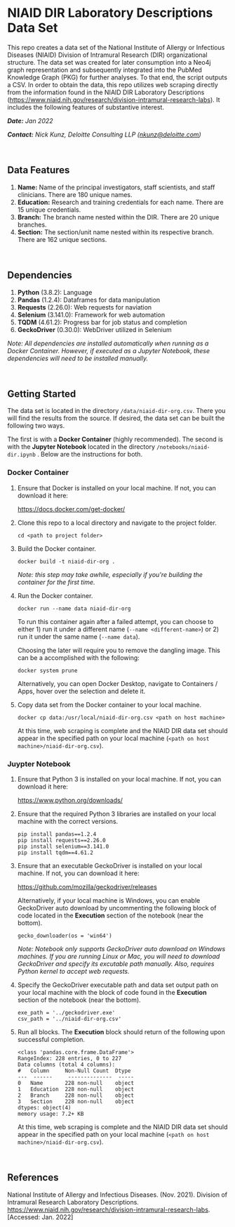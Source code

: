 # NIAID DIR Laboratory Descriptions Data Set
This repo creates a data set of the National Institute of Allergy or Infectious Diseases (NIAID) Division of Intramural Research (DIR) organizational structure. The data set was created for later consumption into a Neo4j graph representation and subsequently integrated into the PubMed Knowledge Graph (PKG) for further analyses. To that end, the script outputs a CSV. In order to obtain the data, this repo utilizes web scraping directly from the information found in the NIAID DIR Laboratory Descriptions (https://www.niaid.nih.gov/research/division-intramural-research-labs). It includes the following features of substantive interest.

_**Date:** Jan 2022_

_**Contact:** Nick Kunz, Deloitte Consulting LLP (nkunz@deloitte.com)_

<br>

## Data Features
1. **Name:** Name of the principal investigators, staff scientists, and staff clinicians. There are 180 unique names.
2.  **Education:** Research and training credentials for each name. There are 15 unique credentials.
3. **Branch:** The branch name nested within the DIR. There are 20 unique branches.
4. **Section:** The section/unit name nested within its respective branch. There are 162 unique sections.

<br>

## Dependencies
1. **Python** (3.8.2): Language
2. **Pandas** (1.2.4): Dataframes for data manipulation
3. **Requests** (2.26.0): Web requests for naviation
3. **Selenium** (3.141.0): Framework for web automation
4. **TQDM** (4.61.2): Progress bar for job status and completion
5. **GeckoDriver** (0.30.0): WebDriver utilized in Selenium 

_Note: All dependencies are installed automatically when running as a Docker Container. However, if executed as a Jupyter Notebook, these dependencies will need to be installed manually._

<br>

## Getting Started

The data set is located in the directory ```/data/niaid-dir-org.csv```. There you will find the results from the source. If desired, the data set can be built the following two ways.

The first is with a **Docker Container** (highly recommended). The second is with the **Jupyter Notebook** located in the directory ```/notebooks/niaid-dir.ipynb``` . Below are the instructions for both.

### Docker Container

1. Ensure that Docker is installed on your local machine. If not, you can download it here: 

    https://docs.docker.com/get-docker/

2. Clone this repo to a local directory and navigate to the project folder.

    ```cd <path to project folder>```

3. Build the Docker container.

    ```docker build -t niaid-dir-org .```

    _Note: this step may take awhile, especially if you're building the container for the first time._

4. Run the Docker container.

    ```docker run --name data niaid-dir-org```

    To run this container again after a failed attempt, you can choose to either 1) run it under a different name (```--name <different-name>```) or 2) run it under the same name (```--name data```). 
    
    Choosing the later will require you to remove the dangling image. This can be a accomplished with the following:

    ```docker system prune```

    Alternatively, you can open Docker Desktop, navigate to Containers / Apps, hover over the selection and delete it.

5. Copy data set from the Docker container to your local machine.

    ```docker cp data:/usr/local/niaid-dir-org.csv <path on host machine> ```

    At this time, web scraping is complete and the NIAID DIR data set should appear in the specified path on your local machine (```<path on host machine>/niaid-dir-org.csv```).

### Juypter Notebook

1. Ensure that Python 3 is installed on your local machine. If not, you can download it here: 

    https://www.python.org/downloads/

2. Ensure that the required Python 3 libraries are installed on your local machine with the correct versions.

    ```
    pip install pandas==1.2.4
    pip install requests==2.26.0
    pip install selenium==3.141.0
    pip install tqdm==4.61.2
    ```

3. Ensure that an executable GeckoDriver is installed on your local machine. If not, you can download it here:

    https://github.com/mozilla/geckodriver/releases

    Alternatively, if your local machine is Windows, you can enable GeckoDriver auto download by uncommenting the following block of code located in the **Execution** section of the notebook (near the bottom).

    ```
    gecko_downloader(os = 'win64')
    ```

    _Note: Notebook only supports GeckoDriver auto download on Windows machines. If you are running Linux or Mac, you will need to download GeckoDriver and specify its excutable path manually. Also, requires Python kernel to accept web requests._

4. Specify the GeckoDriver executable path and data set output path on your local machine with the block of code found in the **Execution** section of the notebook (near the bottom).
    ```
    exe_path = '../geckodriver.exe'
    csv_path = '../niaid-dir-org.csv'
    ```

5. Run all blocks. The **Execution** block should return of the following upon successful completion.

    ```
    <class 'pandas.core.frame.DataFrame'>
    RangeIndex: 228 entries, 0 to 227
    Data columns (total 4 columns):
    #   Column     Non-Null Count  Dtype 
    ---  ------     --------------  ----- 
    0   Name       228 non-null    object
    1   Education  228 non-null    object
    2   Branch     228 non-null    object
    3   Section    228 non-null    object
    dtypes: object(4)
    memory usage: 7.2+ KB
    ```
    At this time, web scraping is complete and the NIAID DIR data set should appear in the specified path on your local machine (```<path on host machine>/niaid-dir-org.csv```).

<br>

## References
National Institute of Allergy and Infectious Diseases. (Nov. 2021). Division of Intramural Research Laboratory Descriptions. https://www.niaid.nih.gov/research/division-intramural-research-labs. [Accessed: Jan. 2022]
